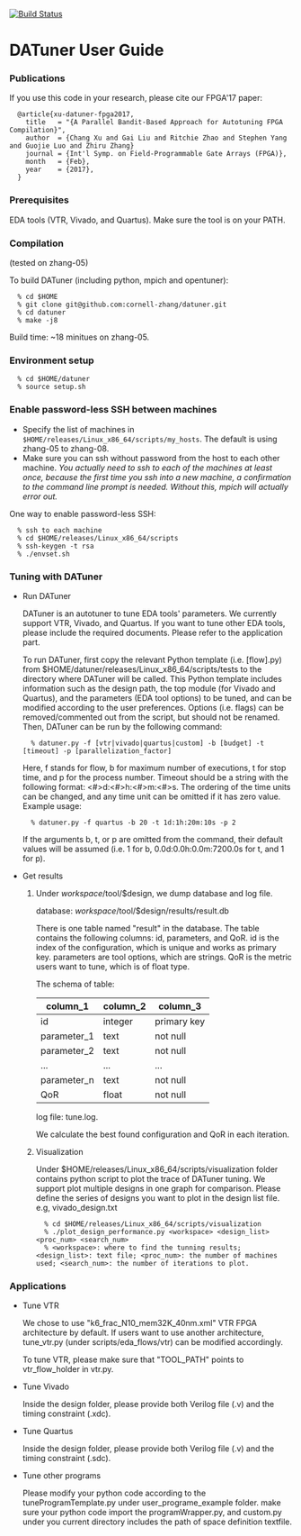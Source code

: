 [![Build Status](https://travis-ci.com/cornell-zhang/datuner.svg?token=KrcYXzoSR4bbR5JiDUuz&branch=master)](https://travis-ci.com/cornell-zhang/datuner)

# DATuner User Guide

### Publications

If you use this code in your research, please cite our FPGA'17 paper:

      @article{xu-datuner-fpga2017,
        title   = "{A Parallel Bandit-Based Approach for Autotuning FPGA Compilation}",
        author  = {Chang Xu and Gai Liu and Ritchie Zhao and Stephen Yang and Guojie Luo and Zhiru Zhang}
        journal = {Int'l Symp. on Field-Programmable Gate Arrays (FPGA)},
        month   = {Feb},
        year    = {2017},
      } 

### Prerequisites

EDA tools (VTR, Vivado, and Quartus).
Make sure the tool is on your PATH.

### Compilation
(tested on zhang-05)

To build DATuner (including python, mpich and opentuner):

      % cd $HOME
      % git clone git@github.com:cornell-zhang/datuner.git
      % cd datuner
      % make -j8
            
Build time: ~18 minitues on zhang-05.
    
### Environment setup

      % cd $HOME/datuner
      % source setup.sh
       
### Enable password-less SSH between machines

 * Specify the list of machines in `$HOME/releases/Linux_x86_64/scripts/my_hosts`. The default is using zhang-05 to zhang-08.
 * Make sure you can ssh without password from the host to each other machine. *You actually need to ssh to each of the machines at least once, because the first time you ssh into a new machine, a confirmation to the command line prompt is needed. Without this, mpich will actually error out.*
  
One way to enable password-less SSH:
            
      % ssh to each machine
      % cd $HOME/releases/Linux_x86_64/scripts
      % ssh-keygen -t rsa
      % ./envset.sh

###  Tuning with DATuner

  * Run DATuner
  
    DATuner is an autotuner to tune EDA tools' parameters. We currently support VTR, Vivado, and Quartus. If you want to tune other EDA tools, please include the required documents. Please refer to the application part.
    
    To run DATuner, first copy the relevant Python template (i.e. [flow].py) from $HOME/datuner/releases/Linux_x86_64/scripts/tests to the directory where DATuner will be called. This Python template includes information such as the design path, the top module (for Vivado and Quartus), and the parameters (EDA tool options) to be tuned, and can be modified according to the user preferences. Options (i.e. flags) can be removed/commented out from the script, but should not be renamed. Then, DATuner can be run by the following command:
  
          % datuner.py -f [vtr|vivado|quartus|custom] -b [budget] -t [timeout] -p [parallelization_factor]

    Here, f stands for flow, b for maximum number of executions, t for stop time, and p for the process number. Timeout should be a string with the following format: <#>d:<#>h:<#>m:<#>s. The ordering of the time units can be changed, and any time unit can be omitted if it has zero value. Example usage: 

          % datuner.py -f quartus -b 20 -t 1d:1h:20m:10s -p 2 

    If the arguments b, t, or p are omitted from the command, their default values will be assumed (i.e. 1 for b, 0.0d:0.0h:0.0m:7200.0s for t, and 1 for p).

  * Get results
  
      1) Under $workspace/$tool/$design, we dump database and log file.
      
         database: $workspace/$tool/$design/results/result.db 
      
         There is one table named "result" in the database. The table contains the following columns: id, parameters, and QoR. id is the index of the configuration, which is unique and works as primary key. parameters are tool options, which are strings. QoR is the metric users want to tune, which is of float type.
      
         The schema of table:
      
         |column_1|column_2|column_3|
         |----|----|----|
         |id|integer|primary key|
         |parameter_1|text|not null|
         |parameter_2|text|not null|
         |...|...|...|
         |parameter_n|text|not null|
         |QoR|float|not null|
      
         log file: tune.log. 
      
         We calculate the best found configuration and QoR in each iteration.
      
      2) Visualization
  
         Under $HOME/releases/Linux_x86_64/scripts/visualization folder contains python script to plot the trace of DATuner tuning. We support plot multiple designs in one graph for comparison. Please define the series of designs you want to plot in the design list file. e.g, vivado_design.txt
     
               % cd $HOME/releases/Linux_x86_64/scripts/visualization
               % ./plot_design_performance.py <workspace> <design_list> <proc_num> <search_num> 
               % <workspace>: where to find the tunning results; <design_list>: text file; <proc_num>: the number of machines used; <search_num>: the number of iterations to plot.
            
            

###  Applications

   * Tune VTR

     We chose to use "k6_frac_N10_mem32K_40nm.xml" VTR FPGA architecture by default. If users want to use another architecture, tune_vtr.py (under scripts/eda_flows/vtr) can be modified accordingly.

     To tune VTR, please make sure that "TOOL_PATH" points to vtr_flow_holder in vtr.py.
   
   * Tune Vivado

     Inside the design folder, please provide both Verilog file (.v) and the timing constraint (.xdc).

   * Tune Quartus

     Inside the design folder, please provide both Verilog file (.v) and the timing constraint (.sdc).

   * Tune other programs
     
     Please modify your python code according to the tuneProgramTemplate.py under user_programe_example folder. make sure your python code import the programWrapper.py, and custom.py under you current directory includes the path of space definition textfile.

